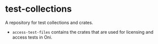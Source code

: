 # test-collections
A repository for test collections and crates.

- `access-test-files` contains the crates that are used for licensing and access tests in Oni.